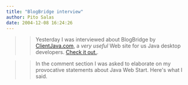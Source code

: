 ```yaml
---
title: "BlogBridge interview"
author: Pito Salas
date: 2004-12-08 16:24:26
---
```


>>

>> Yesterday I was interviewed about BlogBridge by
[ClientJava.com](<http://www.clientjava.com/blog/>), a _very useful_ Web site
for us Java desktop developers. [Check it
out.](<http://www.clientjava.com/blog/2004/12/07/1102430658000.html>).

>>

>> In the comment section I was asked to elaborate on my provocative
statements about Java Web Start. Here's what I said.


